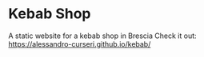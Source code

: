 # Kebab Shop
A static website for a kebab shop in Brescia
Check it out: https://alessandro-curseri.github.io/kebab/
